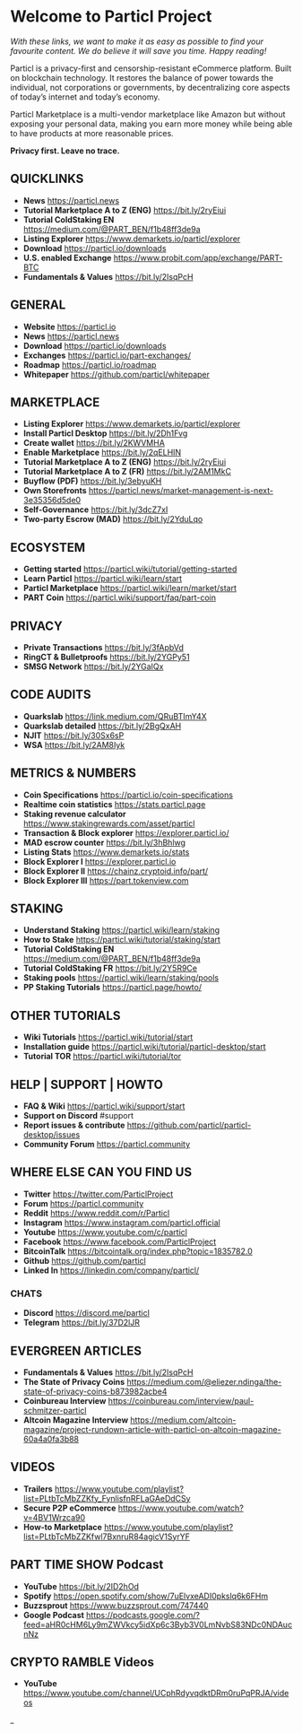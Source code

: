# Welcome to Particl Project

*With these links, we want to make it as easy as possible to find your favourite content. We do believe it will save you time. Happy reading!*

Particl is a privacy-first and censorship-resistant eCommerce platform. Built on blockchain technology. It restores the balance of power towards the individual, not corporations or governments, by decentralizing core aspects of today’s internet and today’s economy.

Particl Marketplace is a multi-vendor marketplace like Amazon but without exposing your personal data, making you earn more money while being able to have products at more reasonable prices. 

**Privacy first. Leave no trace.**

## QUICKLINKS

* **News** https://particl.news
* **Tutorial Marketplace A to Z (ENG)** https://bit.ly/2ryEiui  
* **Tutorial ColdStaking EN** https://medium.com/@PART_BEN/f1b48ff3de9a
* **Listing Explorer** https://www.demarkets.io/particl/explorer
* **Download** https://particl.io/downloads
* **U.S. enabled Exchange** https://www.probit.com/app/exchange/PART-BTC
* **Fundamentals & Values** https://bit.ly/2IsqPcH

## GENERAL

* **Website** https://particl.io 
* **News** https://particl.news 
* **Download** https://particl.io/downloads 
* **Exchanges** https://particl.io/part-exchanges/ 
* **Roadmap** https://particl.io/roadmap 
* **Whitepaper** https://github.com/particl/whitepaper 

## MARKETPLACE

* **Listing Explorer** https://www.demarkets.io/particl/explorer
* **Install Particl Desktop** https://bit.ly/2Dh1Fvg  
* **Create wallet** https://bit.ly/2KWVMHA  
* **Enable Marketplace** https://bit.ly/2qELHIN  
* **Tutorial Marketplace A to Z (ENG)** https://bit.ly/2ryEiui  
* **Tutorial Marketplace A to Z (FR)** https://bit.ly/2AM1MkC
* **Buyflow (PDF)** https://bit.ly/3ebyuKH
* **Own Storefronts** https://particl.news/market-management-is-next-3e35356d5de0
* **Self-Governance** https://bit.ly/3dcZ7xI
* **Two-party Escrow (MAD)** https://bit.ly/2YduLqo
 
## ECOSYSTEM

* **Getting started** https://particl.wiki/tutorial/getting-started 
* **Learn Particl** https://particl.wiki/learn/start 
* **Particl Marketplace** https://particl.wiki/learn/market/start 
* **PART Coin** https://particl.wiki/support/faq/part-coin 

## PRIVACY

* **Private Transactions** https://bit.ly/3fApbVd
* **RingCT & Bulletproofs** https://bit.ly/2YGPy51
* **SMSG Network** https://bit.ly/2YGaIQx

## CODE AUDITS

* **Quarkslab** https://link.medium.com/QRuBTImY4X
* **Quarkslab detailed** https://bit.ly/2BgQxAH
* **NJIT** https://bit.ly/30Sx6sP
* **WSA** https://bit.ly/2AM8Iyk


## METRICS & NUMBERS

* **Coin Specifications** https://particl.io/coin-specifications 
* **Realtime coin statistics** https://stats.particl.page 
* **Staking revenue calculator** https://www.stakingrewards.com/asset/particl 
* **Transaction & Block explorer** https://explorer.particl.io/ 
* **MAD escrow counter** https://bit.ly/3hBhlwg
* **Listing Stats** https://www.demarkets.io/stats
* **Block Explorer I** https://explorer.particl.io
* **Block Explorer II** https://chainz.cryptoid.info/part/
* **Block Explorer III** https://part.tokenview.com

## STAKING

* **Understand Staking** https://particl.wiki/learn/staking
* **How to Stake** https://particl.wiki/tutorial/staking/start 
* **Tutorial ColdStaking EN** https://medium.com/@PART_BEN/f1b48ff3de9a
* **Tutorial ColdStaking FR** https://bit.ly/2Y5R9Ce
* **Staking pools** https://particl.wiki/learn/staking/pools
* **PP Staking Tutorials** https://particl.page/howto/

## OTHER TUTORIALS

* **Wiki Tutorials** https://particl.wiki/tutorial/start 
* **Installation guide** https://particl.wiki/tutorial/particl-desktop/start 
* **Tutorial TOR** https://particl.wiki/tutorial/tor 

## HELP | SUPPORT | HOWTO 

* **FAQ & Wiki** https://particl.wiki/support/start 
* **Support on Discord** #support
* **Report issues & contribute** https://github.com/particl/particl-desktop/issues
* **Community Forum** https://particl.community 

## WHERE ELSE CAN YOU FIND US

* **Twitter** https://twitter.com/ParticlProject
* **Forum** https://particl.community  
* **Reddit** https://www.reddit.com/r/Particl 
* **Instagram** https://www.instagram.com/particl.official 
* **Youtube** https://www.youtube.com/c/particl 
* **Facebook** https://www.facebook.com/ParticlProject 
* **BitcoinTalk** https://bitcointalk.org/index.php?topic=1835782.0 
* **Github** https://github.com/particl 
* **Linked In** https://linkedin.com/company/particl/ 

### CHATS

* **Discord** https://discord.me/particl
* **Telegram** https://bit.ly/37D2lJR

## EVERGREEN ARTICLES

* **Fundamentals & Values** https://bit.ly/2IsqPcH
* **The State of Privacy Coins** https://medium.com/@eliezer.ndinga/the-state-of-privacy-coins-b873982acbe4 
* **Coinbureau Interview** https://coinbureau.com/interview/paul-schmitzer-particl 
* **Altcoin Magazine Interview** https://medium.com/altcoin-magazine/project-rundown-article-with-particl-on-altcoin-magazine-60a4a0fa3b88

## VIDEOS

* **Trailers** https://www.youtube.com/playlist?list=PLtbTcMbZZKfy_FynlisfnRFLaGAeDdCSy
* **Secure P2P eCommerce** https://www.youtube.com/watch?v=4BV1Wrzca90
* **How-to Marketplace** https://www.youtube.com/playlist?list=PLtbTcMbZZKfwl7BxnruR84agicV1SyrYF

## PART TIME SHOW  Podcast

* **YouTube** https://bit.ly/2ID2hOd
* **Spotify** https://open.spotify.com/show/7uElvxeADI0pkslq6k6FHm
* **Buzzsprout** https://www.buzzsprout.com/747440
* **Google Podcast** https://podcasts.google.com/?feed=aHR0cHM6Ly9mZWVkcy5idXp6c3Byb3V0LmNvbS83NDc0NDAucnNz 


## CRYPTO RAMBLE Videos

* **YouTube** https://www.youtube.com/channel/UCphRdyvqdktDRm0ruPqPRJA/videos

_